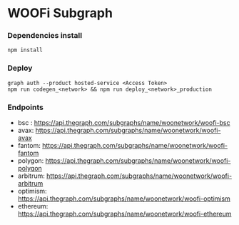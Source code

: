 WOOFi Subgraph
======================

### Dependencies install
```shell
npm install
```

### Deploy
```shell
graph auth --product hosted-service <Access Token>
npm run codegen_<network> && npm run deploy_<network>_production
```

### Endpoints
  - bsc : https://api.thegraph.com/subgraphs/name/woonetwork/woofi-bsc
  - avax: https://api.thegraph.com/subgraphs/name/woonetwork/woofi-avax
  - fantom: https://api.thegraph.com/subgraphs/name/woonetwork/woofi-fantom
  - polygon: https://api.thegraph.com/subgraphs/name/woonetwork/woofi-polygon
  - arbitrum: https://api.thegraph.com/subgraphs/name/woonetwork/woofi-arbitrum
  - optimism: https://api.thegraph.com/subgraphs/name/woonetwork/woofi-optimism
  - ethereum: https://api.thegraph.com/subgraphs/name/woonetwork/woofi-ethereum
